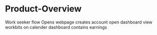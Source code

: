 # Product-Overview
Work seeker flow
Opens webpage
creates account
open dashboard
view workbits on calender
dashboard contains earnings 
